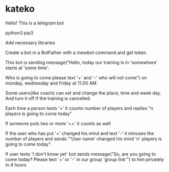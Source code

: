 # kateko
Hello! This is a telegram bot

python3 pip3

Add necessary libraries

Create a bot in a BotFather with a /newbot command and get token

This bot is sending message("Hello, today our training is in 'somewhere' starts at 'some time'. 

Who is going to come please text '+' and '-' who will not come") on monday, wednesday and friday at 11.00 AM

Some users(like coach) can set and change the place, time and week day. And turn it off if the training is cancelled.

Each time a person texts '+' it counts number of players and replies "n players is going to come today"

If someone puts two or more '++' it counts as well

If the user who has put '+' changed his mind and text '-' it minuses the number of players and sends "'User name' changed his mind 'n' players is going to come today".

If user texts 'I don't know yet' bot sends message("So, are you going to come today? Please text '+' or '-' in our group 'group link'") to him privately in 4 hours 


